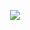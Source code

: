 <p align="center">
  <a href="https://github.com/garmir"><img src="https://github.com/garmir/garmir/blob/main/globe.gif"></a>
</p>

